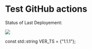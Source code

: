 
# Test GitHub actions

Status of Last Deployement:

<img src="https://github.com/petroborys/VOYAGER-LINUX/workflows/Make-opkg-package/badge.svg?branch=master">


const std::string VER_TS = {"1.1.1"};
